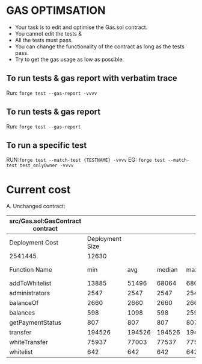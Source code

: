 # GAS OPTIMSATION

- Your task is to edit and optimise the Gas.sol contract.
- You cannot edit the tests &
- All the tests must pass.
- You can change the functionality of the contract as long as the tests pass.
- Try to get the gas usage as low as possible.

## To run tests & gas report with verbatim trace

Run: `forge test --gas-report -vvvv`

## To run tests & gas report

Run: `forge test --gas-report`

## To run a specific test

RUN:`forge test --match-test {TESTNAME} -vvvv`
EG: `forge test --match-test test_onlyOwner -vvvv`

# Current cost

A. Unchanged contract:

| src/Gas.sol:GasContract contract |                 |        |        |        |         |
| -------------------------------- | --------------- | ------ | ------ | ------ | ------- |
| Deployment Cost                  | Deployment Size |        |        |        |         |
| 2541445                          | 12630           |        |        |        |         |
| Function Name                    | min             | avg    | median | max    | # calls |
| addToWhitelist                   | 13885           | 51496  | 68064  | 68084  | 7       |
| administrators                   | 2547            | 2547   | 2547   | 2547   | 5       |
| balanceOf                        | 2660            | 2660   | 2660   | 2660   | 3       |
| balances                         | 598             | 1098   | 598    | 2598   | 4       |
| getPaymentStatus                 | 807             | 807    | 807    | 807    | 1       |
| transfer                         | 194526          | 194526 | 194526 | 194526 | 3       |
| whiteTransfer                    | 75937           | 77003  | 77537  | 77537  | 3       |
| whitelist                        | 642             | 642    | 642    | 642    | 2       |

